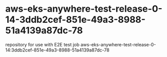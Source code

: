 # aws-eks-anywhere-test-release-0-14-3ddb2cef-851e-49a3-8988-51a4139a87dc-78
repository for use with E2E test job aws-eks-anywhere-test-release-0-14:3ddb2cef-851e-49a3-8988-51a4139a87dc-78

